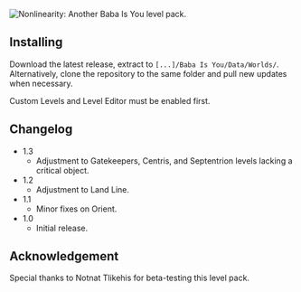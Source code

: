 ![Nonlinearity: Another Baba Is You level pack.](https://silverhawke.s-ul.eu/9DfdbFD3)

## Installing
Download the latest release, extract to `[...]/Baba Is You/Data/Worlds/`.
Alternatively, clone the repository to the same folder and pull new updates when necessary.

Custom Levels and Level Editor must be enabled first.

## Changelog
- 1.3
  - Adjustment to Gatekeepers, Centris, and Septentrion levels lacking a critical object.
- 1.2
  - Adjustment to Land Line.
- 1.1
  - Minor fixes on Orient.
- 1.0
  - Initial release.

## Acknowledgement 
Special thanks to Notnat Tlikehis for beta-testing this level pack.
